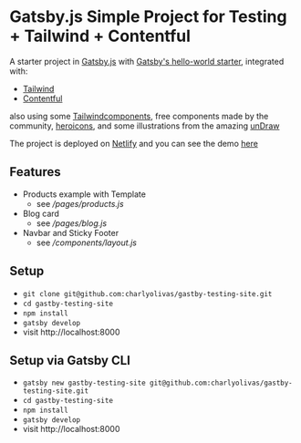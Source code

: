 # Gatsby.js Simple Project for Testing + Tailwind + Contentful

A starter project in [Gatsby.js](https://www.gatsbyjs.org/) with [Gatsby's hello-world starter](https://github.com/gatsbyjs/gatsby-starter-hello-world), integrated with:

* [Tailwind](https://tailwindcss.com/)
* [Contentful](https://www.contentful.com/)

also using some [Tailwindcomponents](https://tailwindcomponents.com/), free components made by the community, [heroicons](https://heroicons.com/),
and some illustrations from the amazing [unDraw](https://undraw.co/)

The project is deployed on [Netlify](https://www.netlify.com/)
and you can see the demo [here](https://charly-test.netlify.app/)

## Features

* Products example with Template
  * see */pages/products.js*
* Blog card
  * see */pages/blog.js*
* Navbar and Sticky Footer
  * see */components/layout.js*

## Setup 

* `git clone git@github.com:charlyolivas/gastby-testing-site.git`
* `cd gastby-testing-site`
* `npm install`
* `gatsby develop`
* visit http://localhost:8000

## Setup via Gatsby CLI

* `gatsby new gastby-testing-site git@github.com:charlyolivas/gastby-testing-site.git`
* `cd gastby-testing-site`
* `npm install`
* `gatsby develop`
* visit http://localhost:8000
